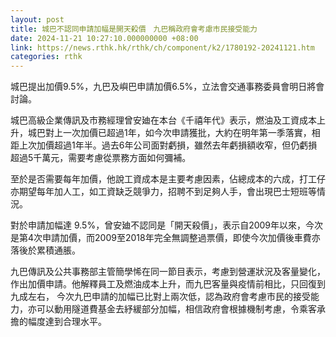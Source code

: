 ```yaml
---
layout: post
title: 城巴不認同申請加幅是開天殺價　九巴稱政府會考慮市民接受能力
date: 2024-11-21 10:27:10.000000000 +08:00
link: https://news.rthk.hk/rthk/ch/component/k2/1780192-20241121.htm
categories: rthk
---
```


城巴提出加價9.5%，九巴及嶼巴申請加價6.5%，立法會交通事務委員會明日將會討論。

城巴高級企業傳訊及市務經理曾安廸在本台《千禧年代》表示，燃油及工資成本上升，城巴對上一次加價已超過1年，如今次申請獲批，大約在明年第一季落實，相距上次加價超過1年半。過去6年公司面對虧損，雖然去年虧損額收窄，但仍虧損超過5千萬元，需要考慮從票務方面如何彌補。

至於是否需要每年加價，他說工資成本是主要考慮因素，佔總成本的六成，打工仔亦期望每年加人工，如工資缺乏競爭力，招聘不到足夠人手，會出現巴士短班等情況。

對於申請加幅達 9.5%，曾安廸不認同是「開天殺價」，表示自2009年以來，今次是第4次申請加價，而2009至2018年完全無調整過票價，即使今次加價後車費亦落後於累積通脹。

九巴傳訊及公共事務部主管簡學悕在同一節目表示，考慮到營運狀況及客量變化，作出加價申請。他解釋員工及燃油成本上升，而九巴客量與疫情前相比，只回復到九成左右， 今次九巴申請的加幅已比對上兩次低，認為政府會考慮市民的接受能力，亦可以動用隧道費基金去紓緩部分加幅，相信政府會根據機制考慮，令乘客承擔的幅度達到合理水平。
